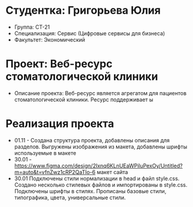 # Студентка: Григорьева Юлия
- Группа: СТ-21
- Специализация: Сервис (Цифровые сервисы для бизнеса)
- Факультет: Экономический

# Проект: Веб-ресурс стоматологической клиники 
- Описание проекта: Веб-ресурс является агрегатом для пациентов стоматологической клиники. Ресурс поддерживает ы

# Реализация проекта 
- 01.11 - Создана структура проекта, добавлены описания для разделов. Выгружены изображения из макета, добавлены шрифты используемые в макете
- 30.01 - https://www.figma.com/design/2Ixnq6KLnUEaWPiluPexOy/Untitled?m=auto&t=vfnZwz1cRP2QaTIo-6 макет сайта 
- 30.01 Подключены стили нормализации в head и файл style.css. Создано несколько стилевых файлов и импортированы в style.css. Подключены шрифты в стилях.
Прописаны базовые стили, типографика, цвета, универсальные стили.